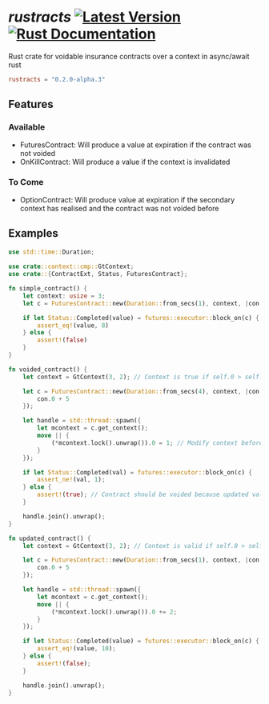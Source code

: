 # *rustracts* [![Latest Version](https://img.shields.io/crates/v/rustracts.svg)](https://crates.io/crates/rustracts) [![Rust Documentation](https://docs.rs/rustracts/badge.svg)](https://docs.rs/rustracts)
Rust crate for voidable insurance contracts over a context in async/await rust

```toml
rustracts = "0.2.0-alpha.3"
```

## Features

### Available

- FuturesContract: Will produce a value at expiration if the contract was not voided
- OnKillContract: Will produce a value if the context is invalidated

### To Come

- OptionContract: Will produce value at expiration if the secondary context has realised and the contract was not voided before

## Examples

```rust
use std::time::Duration;
    
use crate::context::cmp::GtContext;
use crate::{ContractExt, Status, FuturesContract};

fn simple_contract() {
	let context: usize = 3;
	let c = FuturesContract::new(Duration::from_secs(1), context, |con| -> usize { con + 5 });

	if let Status::Completed(value) = futures::executor::block_on(c) {
		assert_eq!(value, 8)
	} else {
		assert!(false)
	}
}

fn voided_contract() {
	let context = GtContext(3, 2); // Context is true if self.0 > self.1

	let c = FuturesContract::new(Duration::from_secs(4), context, |con| -> usize {
		con.0 + 5
	});

	let handle = std::thread::spawn({
		let mcontext = c.get_context();
		move || {
			(*mcontext.lock().unwrap()).0 = 1; // Modify context before contract ends
		}
	});

	if let Status::Completed(val) = futures::executor::block_on(c) {
		assert_ne!(val, 1);
	} else {
		assert!(true); // Contract should be voided because updated value is 1 which is < 2
	}

	handle.join().unwrap();
}

fn updated_contract() {
	let context = GtContext(3, 2); // Context is valid if self.0 > self.1

	let c = FuturesContract::new(Duration::from_secs(1), context, |con| -> usize {
		con.0 + 5
	});

	let handle = std::thread::spawn({
		let mcontext = c.get_context();
		move || {
			(*mcontext.lock().unwrap()).0 += 2;
		}
	});

	if let Status::Completed(value) = futures::executor::block_on(c) {
		assert_eq!(value, 10);
	} else {
		assert!(false);
	}

	handle.join().unwrap();
}
```
